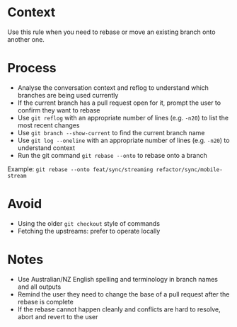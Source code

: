 # Context

Use this rule when you need to rebase or move an existing branch onto another one.

# Process

- Analyse the conversation context and reflog to understand which branches are being used currently
- If the current branch has a pull request open for it, prompt the user to confirm they want to rebase
- Use `git reflog` with an appropriate number of lines (e.g. `-n20`) to list the most recent changes
- Use `git branch --show-current` to find the current branch name
- Use `git log --oneline` with an appropriate number of lines (e.g. `-n20`) to understand context
- Run the git command `git rebase --onto` to rebase onto a branch

Example: `git rebase --onto feat/sync/streaming refactor/sync/mobile-stream`

# Avoid

- Using the older `git checkout` style of commands
- Fetching the upstreams: prefer to operate locally

# Notes

- Use Australian/NZ English spelling and terminology in branch names and all outputs
- Remind the user they need to change the base of a pull request after the rebase is complete
- If the rebase cannot happen cleanly and conflicts are hard to resolve, abort and revert to the user
